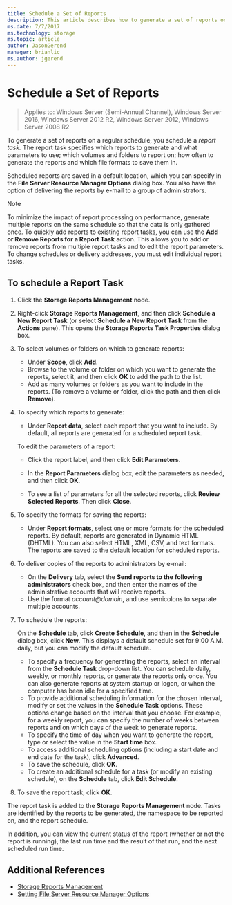 ```yaml
---
title: Schedule a Set of Reports
description: This article describes how to generate a set of reports on a regular schedule
ms.date: 7/7/2017
ms.technology: storage
ms.topic: article
author: JasonGerend
manager: brianlic
ms.author: jgerend
---
```


# Schedule a Set of Reports

> Applies to: Windows Server (Semi-Annual Channel), Windows Server 2016, Windows Server 2012 R2, Windows Server 2012, Windows Server 2008 R2

To generate a set of reports on a regular schedule, you schedule a *report task.* The report task specifies which reports to generate and what parameters to use; which volumes and folders to report on; how often to generate the reports and which file formats to save them in.

Scheduled reports are saved in a default location, which you can specify in the **File Server Resource Manager Options** dialog box. You also have the option of delivering the reports by e-mail to a group of administrators.

> [!Note]
> To minimize the impact of report processing on performance, generate multiple reports on the same schedule so that the data is only gathered once. To quickly add reports to existing report tasks, you can use the **Add or Remove Reports for a Report Task** action. This allows you to add or remove reports from multiple report tasks and to edit the report parameters. To change schedules or delivery addresses, you must edit individual report tasks.

## To schedule a Report Task

1. Click the **Storage Reports Management** node.

2. Right-click **Storage Reports Management**, and then click **Schedule a New Report Task** (or select **Schedule a New Report Task** from the **Actions** pane). This opens the **Storage Reports Task Properties** dialog box.

3. To select volumes or folders on which to generate reports:

   -   Under **Scope**, click **Add**.
   -   Browse to the volume or folder on which you want to generate the reports, select it, and then click **OK** to add the path to the list.
   -   Add as many volumes or folders as you want to include in the reports. (To remove a volume or folder, click the path and then click **Remove**).

4. To specify which reports to generate:

   -  Under **Report data**, select each report that you want to include. By default, all reports are generated for a scheduled report task.

   To edit the parameters of a report:

   -   Click the report label, and then click **Edit Parameters**.
   -   In the **Report Parameters** dialog box, edit the parameters as needed, and then click **OK**.

   -   To see a list of parameters for all the selected reports, click **Review Selected Reports**. Then click **Close**.

5. To specify the formats for saving the reports:

   -  Under **Report formats**, select one or more formats for the scheduled reports. By default, reports are generated in Dynamic HTML (DHTML). You can also select HTML, XML, CSV, and text formats. The reports are saved to the default location for scheduled reports.

6. To deliver copies of the reports to administrators by e-mail:

   - On the **Delivery** tab, select the **Send reports to the following administrators** check box, and then enter the names of the administrative accounts that will receive reports.
   - Use the format <em>account@domain</em>, and use semicolons to separate multiple accounts.

7. To schedule the reports:

   On the **Schedule** tab, click **Create Schedule**, and then in the **Schedule** dialog box, click **New**. This displays a default schedule set for 9:00 A.M. daily, but you can modify the default schedule.

   -   To specify a frequency for generating the reports, select an interval from the **Schedule Task** drop-down list.
       You can schedule daily, weekly, or monthly reports, or generate the reports only once. You can also generate reports at system startup or logon, or when the computer has been idle for a specified time.
   -   To provide additional scheduling information for the chosen interval, modify or set the values in the **Schedule Task** options.
       These options change based on the interval that you choose. For example, for a weekly report, you can specify the number of weeks between reports and on which days of the week to generate reports.
   -   To specify the time of day when you want to generate the report, type or select the value in the **Start time** box.
   -   To access additional scheduling options (including a start date and end date for the task), click **Advanced**.
   -   To save the schedule, click **OK**.
   -  To create an additional schedule for a task (or modify an existing schedule), on the **Schedule** tab, click **Edit Schedule**.

8. To save the report task, click **OK**.

The report task is added to the **Storage Reports Management** node. Tasks are identified by the reports to be generated, the namespace to be reported on, and the report schedule.

In addition, you can view the current status of the report (whether or not the report is running), the last run time and the result of that run, and the next scheduled run time.

## Additional References

-   [Storage Reports Management](storage-reports-management.md)
-   [Setting File Server Resource Manager Options](setting-file-server-resource-manager-options.md)


